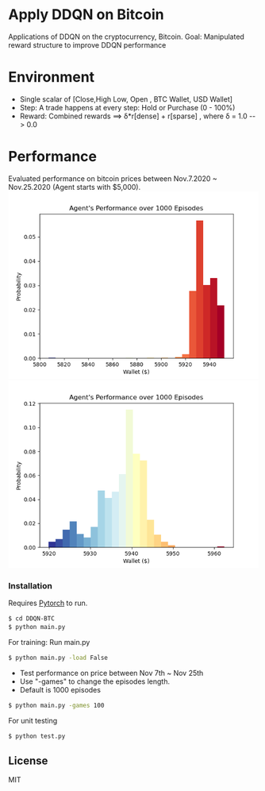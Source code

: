 # Apply DDQN on Bitcoin 


Applications of DDQN on the cryptocurrency, Bitcoin.
Goal: Manipulated reward structure to improve DDQN performance

# Environment

  - Single scalar of [Close,High Low, Open , BTC Wallet, USD Wallet]
  - Step: A trade happens at every step: Hold or Purchase (0 - 100%)
  - Reward: Combined rewards ==> δ*r[dense] + r[sparse] , where δ = 1.0 --> 0.0

# Performance
Evaluated performance on bitcoin prices between Nov.7.2020 ~ Nov.25.2020
(Agent starts with $5,000).
![(Performance on test data [1]) Performance](score_plt_test.png "First Test Run")
![(Performance on test data [2]) Performance](score_plt_test_2.png "Second Test Run")



### Installation

Requires [Pytorch](https://pytorch.org/) to run.

```sh
$ cd DDQN-BTC
$ python main.py
```

For training: Run main.py

```sh
$ python main.py -load False
```
- Test performance on price between Nov 7th ~ Nov 25th
- Use "-games" to change the episodes length. 
- Default is 1000 episodes 
```sh
$ python main.py -games 100
```


For unit testing

```sh
$ python test.py
```

License
----

MIT

